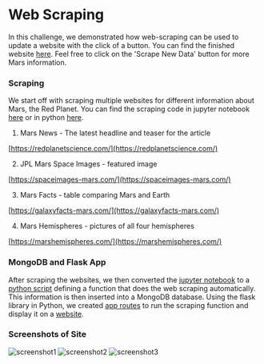 # Web Scraping

In this challenge, we demonstrated how web-scraping can be used to update a website with the click of a button. You can find the finished website [here](https://corters22.github.io/web-scraping-challenge/templates/index.html). Feel free to click on the 'Scrape New Data' button for more Mars information.

### Scraping
We start off with scraping  multiple websites for different information about Mars, the Red Planet. You can find the scraping code in jupyter notebook [here](https://github.com/Corters22/web-scraping-challenge/blob/main/Mission_to_Mars/mission_to_mars.ipynb) or in python [here](https://github.com/Corters22/web-scraping-challenge/blob/main/scrape_mars.py).

1. Mars News - The latest headline and teaser for the article

[https://redplanetscience.com/](https://redplanetscience.com/)

2. JPL Mars Space Images - featured image

[https://spaceimages-mars.com/](https://spaceimages-mars.com/)

3. Mars Facts - table comparing Mars and Earth

[https://galaxyfacts-mars.com/](https://galaxyfacts-mars.com/)

4. Mars Hemispheres - pictures of all four hemispheres

[https://marshemispheres.com/](https://marshemispheres.com/)

### MongoDB and Flask App
After scraping the websites, we then converted the [jupyter notebook](https://github.com/Corters22/web-scraping-challenge/blob/main/Mission_to_Mars/mission_to_mars.ipynb) to a [python script](https://github.com/Corters22/web-scraping-challenge/blob/main/scrape_mars.py) defining a function that does the web scraping automatically. This information is then inserted into a MongoDB database. Using the flask library in Python, we created [app routes](https://github.com/Corters22/web-scraping-challenge/blob/main/app.py) to run the scraping function and display it on a [website](https://github.com/Corters22/web-scraping-challenge/blob/main/templates/index.html). 

### Screenshots of Site

![screenshot1](https://github.com/Corters22/web-scraping-challenge/blob/main/Images/screenshot1.PNG)
![screenshot2](https://github.com/Corters22/web-scraping-challenge/blob/main/Images/screenshot2.PNG)
![screenshot3](https://github.com/Corters22/web-scraping-challenge/blob/main/Images/screenshot3.PNG)
